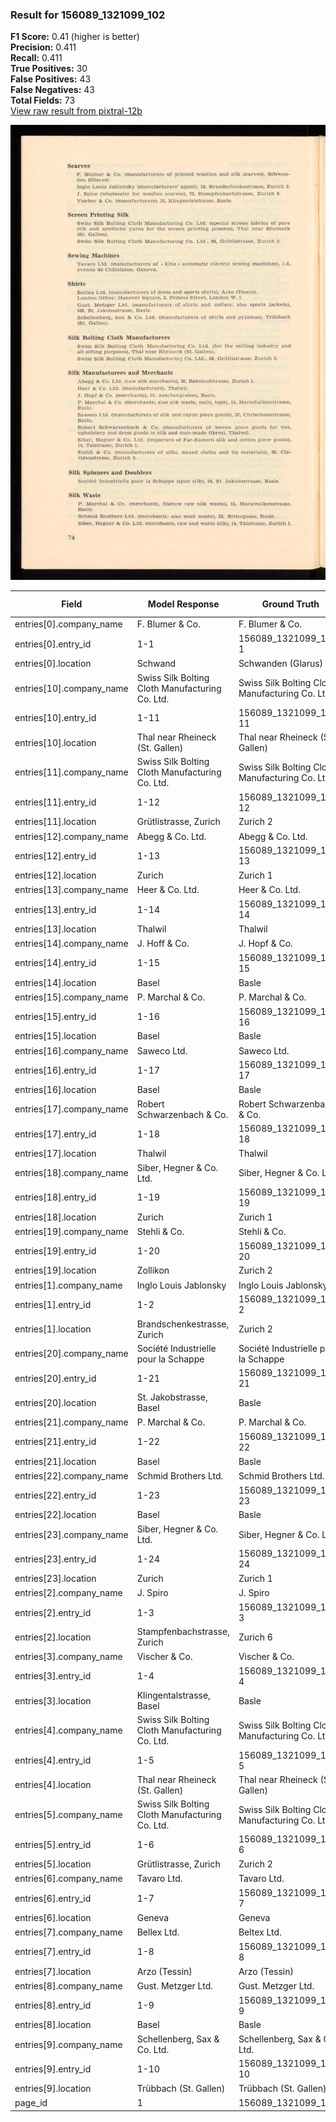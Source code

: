 ### Result for 156089_1321099_102
**F1 Score:** 0.41 (higher is better)<br>**Precision:** 0.411<br>**Recall:** 0.411<br>**True Positives:** 30<br>**False Positives:** 43<br>**False Negatives:** 43<br>**Total Fields:** 73<br>[View raw result from pixtral-12b](https://github.com/RISE-UNIBAS/humanities_data_benchmark/blob/main/results/2025-10-28/T0387/request_T0387_156089_1321099_102.json)

<img src="https://github.com/RISE-UNIBAS/humanities_data_benchmark/blob/main/benchmarks/company_lists/images/156089_1321099_102.jpg?raw=true" alt="156089_1321099_102" width="600px">

| Field | Model Response | Ground Truth | Fuzzy Score | Match |
|-------|----------------|--------------|-------------|-------|
| entries[0].company_name | F. Blumer & Co. | F. Blumer & Co. | 1.000 | ✅ |
| entries[0].entry_id | 1-1 | 156089_1321099_102-1 | 0.261 | ❌ |
| entries[0].location | Schwand | Schwanden (Glarus) | 0.560 | ❌ |
| entries[10].company_name | Swiss Silk Bolting Cloth Manufacturing Co. Ltd. | Swiss Silk Bolting Cloth Manufacturing Co. Ltd. | 1.000 | ✅ |
| entries[10].entry_id | 1-11 | 156089_1321099_102-11 | 0.320 | ❌ |
| entries[10].location | Thal near Rheineck (St. Gallen) | Thal near Rheineck (St. Gallen) | 1.000 | ✅ |
| entries[11].company_name | Swiss Silk Bolting Cloth Manufacturing Co. Ltd. | Swiss Silk Bolting Cloth Manufacturing Co. Ltd. | 1.000 | ✅ |
| entries[11].entry_id | 1-12 | 156089_1321099_102-12 | 0.320 | ❌ |
| entries[11].location | Grütlistrasse, Zurich | Zurich 2 | 0.414 | ❌ |
| entries[12].company_name | Abegg & Co. Ltd. | Abegg & Co. Ltd. | 1.000 | ✅ |
| entries[12].entry_id | 1-13 | 156089_1321099_102-13 | 0.320 | ❌ |
| entries[12].location | Zurich | Zurich 1 | 0.857 | ❌ |
| entries[13].company_name | Heer & Co. Ltd. | Heer & Co. Ltd. | 1.000 | ✅ |
| entries[13].entry_id | 1-14 | 156089_1321099_102-14 | 0.320 | ❌ |
| entries[13].location | Thalwil | Thalwil | 1.000 | ✅ |
| entries[14].company_name | J. Hoff & Co. | J. Hopf & Co. | 0.923 | ✅ |
| entries[14].entry_id | 1-15 | 156089_1321099_102-15 | 0.320 | ❌ |
| entries[14].location | Basel | Basle | 0.800 | ❌ |
| entries[15].company_name | P. Marchal & Co. | P. Marchal & Co. | 1.000 | ✅ |
| entries[15].entry_id | 1-16 | 156089_1321099_102-16 | 0.320 | ❌ |
| entries[15].location | Basel | Basle | 0.800 | ❌ |
| entries[16].company_name | Saweco Ltd. | Saweco Ltd. | 1.000 | ✅ |
| entries[16].entry_id | 1-17 | 156089_1321099_102-17 | 0.320 | ❌ |
| entries[16].location | Basel | Basle | 0.800 | ❌ |
| entries[17].company_name | Robert Schwarzenbach & Co. | Robert Schwarzenbach & Co. | 1.000 | ✅ |
| entries[17].entry_id | 1-18 | 156089_1321099_102-18 | 0.320 | ❌ |
| entries[17].location | Thalwil | Thalwil | 1.000 | ✅ |
| entries[18].company_name | Siber, Hegner & Co. Ltd. | Siber, Hegner & Co. Ltd. | 1.000 | ✅ |
| entries[18].entry_id | 1-19 | 156089_1321099_102-19 | 0.320 | ❌ |
| entries[18].location | Zurich | Zurich 1 | 0.857 | ❌ |
| entries[19].company_name | Stehli & Co. | Stehli & Co. | 1.000 | ✅ |
| entries[19].entry_id | 1-20 | 156089_1321099_102-20 | 0.320 | ❌ |
| entries[19].location | Zollikon | Zurich 2 | 0.250 | ❌ |
| entries[1].company_name | Inglo Louis Jablonsky | Inglo Louis Jablonsky | 1.000 | ✅ |
| entries[1].entry_id | 1-2 | 156089_1321099_102-2 | 0.261 | ❌ |
| entries[1].location | Brandschenkestrasse, Zurich | Zurich 2 | 0.343 | ❌ |
| entries[20].company_name | Société Industrielle pour la Schappe | Société Industrielle pour la Schappe | 1.000 | ✅ |
| entries[20].entry_id | 1-21 | 156089_1321099_102-21 | 0.320 | ❌ |
| entries[20].location | St. Jakobstrasse, Basel | Basle | 0.286 | ❌ |
| entries[21].company_name | P. Marchal & Co. | P. Marchal & Co. | 1.000 | ✅ |
| entries[21].entry_id | 1-22 | 156089_1321099_102-22 | 0.320 | ❌ |
| entries[21].location | Basel | Basle | 0.800 | ❌ |
| entries[22].company_name | Schmid Brothers Ltd. | Schmid Brothers Ltd. | 1.000 | ✅ |
| entries[22].entry_id | 1-23 | 156089_1321099_102-23 | 0.320 | ❌ |
| entries[22].location | Basel | Basle | 0.800 | ❌ |
| entries[23].company_name | Siber, Hegner & Co. Ltd. | Siber, Hegner & Co. Ltd. | 1.000 | ✅ |
| entries[23].entry_id | 1-24 | 156089_1321099_102-24 | 0.320 | ❌ |
| entries[23].location | Zurich | Zurich 1 | 0.857 | ❌ |
| entries[2].company_name | J. Spiro | J. Spiro | 1.000 | ✅ |
| entries[2].entry_id | 1-3 | 156089_1321099_102-3 | 0.261 | ❌ |
| entries[2].location | Stampfenbachstrasse, Zurich | Zurich 6 | 0.343 | ❌ |
| entries[3].company_name | Vischer & Co. | Vischer & Co. | 1.000 | ✅ |
| entries[3].entry_id | 1-4 | 156089_1321099_102-4 | 0.261 | ❌ |
| entries[3].location | Klingentalstrasse, Basel | Basle | 0.276 | ❌ |
| entries[4].company_name | Swiss Silk Bolting Cloth Manufacturing Co. Ltd. | Swiss Silk Bolting Cloth Manufacturing Co. Ltd. | 1.000 | ✅ |
| entries[4].entry_id | 1-5 | 156089_1321099_102-5 | 0.261 | ❌ |
| entries[4].location | Thal near Rheineck (St. Gallen) | Thal near Rheineck (St. Gallen) | 1.000 | ✅ |
| entries[5].company_name | Swiss Silk Bolting Cloth Manufacturing Co. Ltd. | Swiss Silk Bolting Cloth Manufacturing Co. Ltd. | 1.000 | ✅ |
| entries[5].entry_id | 1-6 | 156089_1321099_102-6 | 0.261 | ❌ |
| entries[5].location | Grütlistrasse, Zurich | Zurich 2 | 0.414 | ❌ |
| entries[6].company_name | Tavaro Ltd. | Tavaro Ltd. | 1.000 | ✅ |
| entries[6].entry_id | 1-7 | 156089_1321099_102-7 | 0.261 | ❌ |
| entries[6].location | Geneva | Geneva | 1.000 | ✅ |
| entries[7].company_name | Bellex Ltd. | Beltex Ltd. | 0.909 | ❌ |
| entries[7].entry_id | 1-8 | 156089_1321099_102-8 | 0.261 | ❌ |
| entries[7].location | Arzo (Tessin) | Arzo (Tessin) | 1.000 | ✅ |
| entries[8].company_name | Gust. Metzger Ltd. | Gust. Metzger Ltd. | 1.000 | ✅ |
| entries[8].entry_id | 1-9 | 156089_1321099_102-9 | 0.261 | ❌ |
| entries[8].location | Basel | Basle | 0.800 | ❌ |
| entries[9].company_name | Schellenberg, Sax & Co. Ltd. | Schellenberg, Sax & Co. Ltd. | 1.000 | ✅ |
| entries[9].entry_id | 1-10 | 156089_1321099_102-10 | 0.320 | ❌ |
| entries[9].location | Trübbach (St. Gallen) | Trübbach (St. Gallen) | 1.000 | ✅ |
| page_id | 1 | 156089_1321099_102 | 0.105 | ❌ |
